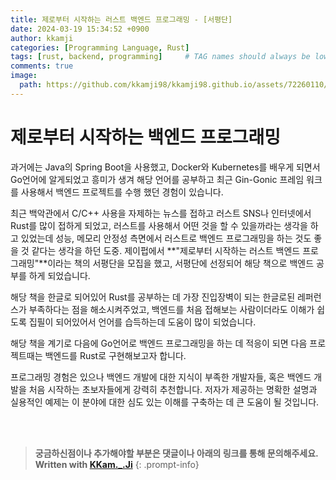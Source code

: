 ```yaml
---
title: 제로부터 시작하는 러스트 백엔드 프로그래밍 - [서평단]
date: 2024-03-19 15:34:52 +0900
author: kkamji
categories: [Programming Language, Rust]
tags: [rust, backend, programming]     # TAG names should always be lowercase
comments: true
image:
  path: https://github.com/kkamji98/kkamji98.github.io/assets/72260110/87acadfe-2601-4413-add5-6c8a482e1471
---
```


# 제로부터 시작하는 백엔드 프로그래밍

과거에는 Java의 Spring Boot을 사용했고, Docker와 Kubernetes를 배우게 되면서 Go언어에 알게되었고 흥미가 생겨 해당 언어를 공부하고 최근 Gin-Gonic 프레임 워크를 사용해서 백엔드 프로젝트를 수행 했던 경험이 있습니다.

최근 백악관에서 C/C++ 사용을 자제하는 뉴스를 접하고 러스트 SNS나 인터넷에서 Rust를 많이 접하게 되었고, 러스트를 사용해서 어떤 것을 할 수 있을까라는 생각을 하고 있었는데 성능, 메모리 안정성 측면에서 러스트로 백엔드 프로그래밍을 하는 것도 좋을 것 같다는 생각을 하던 도중. 제이펍에서 **"제로부터 시작하는 러스트 백엔드 프로그래밍"**이라는 책의 서평단을 모집을 했고, 서평단에 선정되어 해당 책으로 백엔드 공부를 하게 되었습니다.

해당 책을 한글로 되어있어 Rust를 공부하는 데 가장 진입장벽이 되는 한글로된 레퍼런스가 부족하다는 점을 해소시켜주었고, 백엔드를 처음 접해보는 사람이더라도 이해가 쉽도록 집필이 되어있어서 언어를 습득하는데 도움이 많이 되었습니다.

해당 책을 계기로 다음에 Go언어로 백엔드 프로그래밍을 하는 데 적응이 되면 다음 프로젝트때는 백엔드를 Rust로 구현해보고자 합니다.

프로그래밍 경험은 있으나 백엔드 개발에 대한 지식이 부족한 개발자들, 혹은 백엔드 개발을 처음 시작하는 초보자들에게 강력히 추천합니다. 저자가 제공하는 명확한 설명과 실용적인 예제는 이 분야에 대한 심도 있는 이해를 구축하는 데 큰 도움이 될 것입니다.

<br><br>

> **궁금하신점이나 추가해야할 부분은 댓글이나 아래의 링크를 통해 문의해주세요.**  
> **Written with [KKam.\_\.Ji](https://www.instagram.com/kkam._.ji/)**
{: .prompt-info}